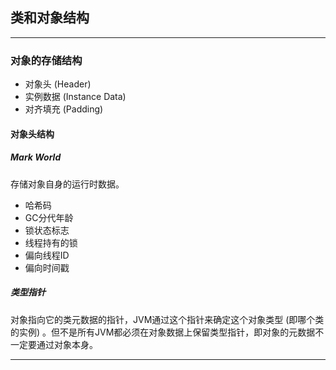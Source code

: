 ## 类和对象结构
***

### 对象的存储结构
* 对象头 (Header)
* 实例数据 (Instance Data)
* 对齐填充 (Padding)
#### 对象头结构
##### Mark World
存储对象自身的运行时数据。
* 哈希码
* GC分代年龄
* 锁状态标志
* 线程持有的锁
* 偏向线程ID
* 偏向时间戳
##### 类型指针
对象指向它的类元数据的指针，JVM通过这个指针来确定这个对象类型 (即哪个类的实例) 。但不是所有JVM都必须在对象数据上保留类型指针，即对象的元数据不一定要通过对象本身。
***

